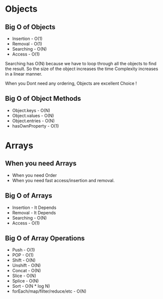 # Objects

## Big O of Objects

* Insertion - O(1)
* Removal - O(1)
* Searching - O(N)
* Access - O(1)

Searching has O(N) because we have to loop through all the objects to find the result. So the size of the object increases the time Complexity increases in a linear manner.

When you Dont need any ordering, Objects are excellent Choice !

## Big O of  Object Methods

* Object.keys - O(N)
* Object.values - O(N)
* Object.entries - O(N)
* hasOwnProperty - O(1)

# Arrays

## When you need Arrays

* When you need Order
* When you need fast access/insertion and removal.

## Big O of Arrays

* Insertion - It Depends
* Removal - It Depends
* Searching - O(N)
* Access -  O(1)

## Big O of Array Operations

* Push - O(1)
* POP - O(1)
* Shift - O(N)
* Unshift - O(N)
* Concat - O(N)
* Slice - O(N)
* Splice - O(N)
* Sort - O(N * log N)
* forEach/map/filter/reduce/etc - O(N) 
